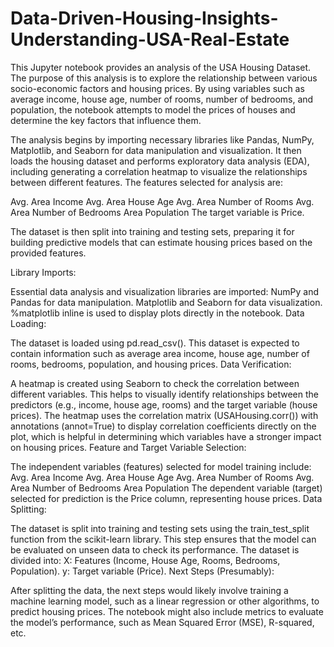 # Data-Driven-Housing-Insights-Understanding-USA-Real-Estate
This Jupyter notebook provides an analysis of the USA Housing Dataset. The purpose of this analysis is to explore the relationship between various socio-economic factors and housing prices. By using variables such as average income, house age, number of rooms, number of bedrooms, and population, the notebook attempts to model the prices of houses and determine the key factors that influence them.

The analysis begins by importing necessary libraries like Pandas, NumPy, Matplotlib, and Seaborn for data manipulation and visualization. It then loads the housing dataset and performs exploratory data analysis (EDA), including generating a correlation heatmap to visualize the relationships between different features. The features selected for analysis are:

Avg. Area Income
Avg. Area House Age
Avg. Area Number of Rooms
Avg. Area Number of Bedrooms
Area Population
The target variable is Price.

The dataset is then split into training and testing sets, preparing it for building predictive models that can estimate housing prices based on the provided features.

Library Imports:

Essential data analysis and visualization libraries are imported:
NumPy and Pandas for data manipulation.
Matplotlib and Seaborn for data visualization.
%matplotlib inline is used to display plots directly in the notebook.
Data Loading:

The dataset is loaded using pd.read_csv(). This dataset is expected to contain information such as average area income, house age, number of rooms, bedrooms, population, and housing prices.
Data Verification:

A heatmap is created using Seaborn to check the correlation between different variables. This helps to visually identify relationships between the predictors (e.g., income, house age, rooms) and the target variable (house prices).
The heatmap uses the correlation matrix (USAHousing.corr()) with annotations (annot=True) to display correlation coefficients directly on the plot, which is helpful in determining which variables have a stronger impact on housing prices.
Feature and Target Variable Selection:

The independent variables (features) selected for model training include:
Avg. Area Income
Avg. Area House Age
Avg. Area Number of Rooms
Avg. Area Number of Bedrooms
Area Population
The dependent variable (target) selected for prediction is the Price column, representing house prices.
Data Splitting:

The dataset is split into training and testing sets using the train_test_split function from the scikit-learn library. This step ensures that the model can be evaluated on unseen data to check its performance. The dataset is divided into:
X: Features (Income, House Age, Rooms, Bedrooms, Population).
y: Target variable (Price).
Next Steps (Presumably):

After splitting the data, the next steps would likely involve training a machine learning model, such as a linear regression or other algorithms, to predict housing prices.
The notebook might also include metrics to evaluate the model’s performance, such as Mean Squared Error (MSE), R-squared, etc.
